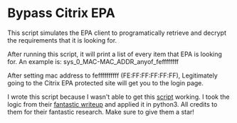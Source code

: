 # Bypass Citrix EPA

This script simulates the EPA client to programatically retrieve and decrypt the requirements that it is looking for.

After running this script, it will print a list of every item that EPA is looking for. An example is:
	sys_0_MAC-MAC_ADDR_anyof_feffffffff 

After setting mac address to feffffffffff (FE:FF:FF:FF:FF:FF), Legitimately going to the Citrix EPA protected site will get you to the login page.


I wrote this script because I wasn't able to get this [script](https://github.com/Lucky0x0D/NetScalerEPABypass) working. I took the logic from their [fantastic writeup](http://lucky0x0d.com/NSEPA-Bypass.pdf) and applied it in python3. All credits to them for their fantastic research. Make sure to give them a star!
